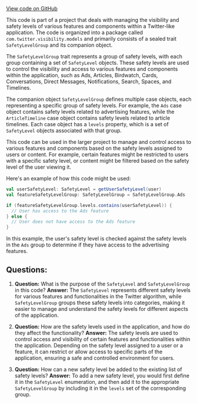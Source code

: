 [View code on GitHub](https://github.com/misbahsy/the-algorithm/visibilitylib/src/main/scala/com/twitter/visibility/models/SafetyLevelGroup.scala)

This code is part of a project that deals with managing the visibility and safety levels of various features and components within a Twitter-like application. The code is organized into a package called `com.twitter.visibility.models` and primarily consists of a sealed trait `SafetyLevelGroup` and its companion object.

The `SafetyLevelGroup` trait represents a group of safety levels, with each group containing a set of `SafetyLevel` objects. These safety levels are used to control the visibility and access to various features and components within the application, such as Ads, Articles, Birdwatch, Cards, Conversations, Direct Messages, Notifications, Search, Spaces, and Timelines.

The companion object `SafetyLevelGroup` defines multiple case objects, each representing a specific group of safety levels. For example, the `Ads` case object contains safety levels related to advertising features, while the `ArticleTimeline` case object contains safety levels related to article timelines. Each case object has a `levels` property, which is a set of `SafetyLevel` objects associated with that group.

This code can be used in the larger project to manage and control access to various features and components based on the safety levels assigned to users or content. For example, certain features might be restricted to users with a specific safety level, or content might be filtered based on the safety level of the user viewing it.

Here's an example of how this code might be used:

```scala
val userSafetyLevel: SafetyLevel = getUserSafetyLevel(user)
val featureSafetyLevelGroup: SafetyLevelGroup = SafetyLevelGroup.Ads

if (featureSafetyLevelGroup.levels.contains(userSafetyLevel)) {
  // User has access to the Ads feature
} else {
  // User does not have access to the Ads feature
}
```

In this example, the user's safety level is checked against the safety levels in the `Ads` group to determine if they have access to the advertising features.
## Questions: 
 1. **Question:** What is the purpose of the `SafetyLevel` and `SafetyLevelGroup` in this code?
   **Answer:** The `SafetyLevel` represents different safety levels for various features and functionalities in the Twitter algorithm, while `SafetyLevelGroup` groups these safety levels into categories, making it easier to manage and understand the safety levels for different aspects of the application.

2. **Question:** How are the safety levels used in the application, and how do they affect the functionality?
   **Answer:** The safety levels are used to control access and visibility of certain features and functionalities within the application. Depending on the safety level assigned to a user or a feature, it can restrict or allow access to specific parts of the application, ensuring a safe and controlled environment for users.

3. **Question:** How can a new safety level be added to the existing list of safety levels?
   **Answer:** To add a new safety level, you would first define it in the `SafetyLevel` enumeration, and then add it to the appropriate `SafetyLevelGroup` by including it in the `levels` set of the corresponding group.